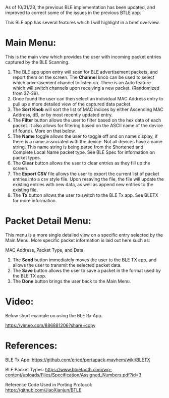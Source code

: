As of 10/31/23, the previous BLE implementation has been updated, and improved to correct some of the issues in the previous BTLE app.

This BLE app has several features which I will highlight in a brief overview.

# Main Menu:

This is the main view which provides the user with incoming packet entries captured by the BLE Scanning.

1. The BLE app upon entry will scan for BLE advertisement packets, and report them on the screen. The **Channel** knob can be used to select which advertisement channel to listen on. There is an Auto feature which will switch channels upon receiving a new packet. (Randomized from 37-39).
2. Once found the user can then select an individual MAC Address entry to pull up a more detailed view of the captured data packet.
3. The **Sort Knob** will sort the list of MAC indices by either Ascending MAC Address, dB, or by most recently updated entry.
4. The **Filter** button allows the user to filter based on the hex data of each packet. It also allows for filtering based on the ASCII name of the device (if found). More on that below.
5. The **Name** toggle allows the user to toggle off and on name display, if there is a name associated with the device. Not all devices have a name string. This name string is being parse from the Shortened and Complete Local Name packet type. See BLE Spec for information on packet types.
6. The **Clear** button allows the user to clear entries as they fill up the screen.
7. The **Export CSV** file allows the user to export the current list of packet entries into a csv style file. Upon resaving the file, the file will update the existing entries with new data, as well as append new entries to the existing file.
8. The **Tx** button allows the user to switch to the BLE Tx app. See BLETX for more information.

# Packet Detail Menu:

This menu is a more single detailed view on a specific entry selected by the Main Menu. More specific packet information is laid out here such as:

MAC Address, Packet Type, and Data

1. The **Send** button immediately moves the user to the BLE TX app, and allows the user to transmit the selected packet data.
2. The **Save** button allows the user to save a packet in the format used by the BLE TX app.
3. The **Done** button brings the user back to the Main Menu.

# Video:

Below short example on using the BLE Rx App.

https://vimeo.com/886881206?share=copy

# References:
BLE Tx App: https://github.com/eried/portapack-mayhem/wiki/BLETX

BLE Packet Types: https://www.bluetooth.com/wp-content/uploads/Files/Specification/Assigned_Numbers.pdf?id=3

Reference Code Used in Porting Protocol: https://github.com/JiaoXianjun/BTLE
